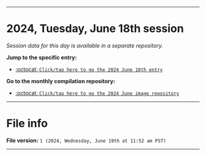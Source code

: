 
***

# 2024, Tuesday, June 18th session

_Session data for this day is available in a separate repository._

**Jump to the specific entry:**

- [:octocat: `Click/tap here to go the 2024 June 18th entry`](https://github.com/seanpm2001/SeansLifeArchive_Images_ModernSmurfsVillage_Y2024_V6/tree/SeansLifeArchive_ModernSmurfsVillage_Y2024_V6_Main-dev/2024/06_June/18/)

**Go to the monthly compilation repository:**

- [:octocat: `Click/tap here to go the 2024 June image repository`](https://github.com/seanpm2001/SeansLifeArchive_Images_ModernSmurfsVillage_Y2024_V6/)

***

# File info

**File version:** `1 (2024, Wednesday, June 19th at 11:52 am PST)`

***
